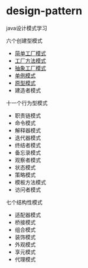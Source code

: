 # design-pattern
java设计模式学习

六个创建型模式
* [简单工厂模式](https://github.com/Gavinwgq/design-pattern/blob/master/src/main/java/create/simplefactory/%E7%AE%80%E5%8D%95%E5%B7%A5%E5%8E%82%E6%A8%A1%E5%BC%8F.md)
* [工厂方法模式](https://github.com/Gavinwgq/design-pattern/blob/master/src/main/java/create/factorymethod/%E5%B7%A5%E5%8E%82%E6%96%B9%E6%B3%95%E6%A8%A1%E5%BC%8F.md)
* [抽象工厂模式](https://github.com/Gavinwgq/design-pattern/blob/master/src/main/java/create/abstractfactory/%E6%8A%BD%E8%B1%A1%E5%B7%A5%E5%8E%82%E6%A8%A1%E5%BC%8F.md)
* [单例模式](https://github.com/Gavinwgq/design-pattern/blob/master/src/main/java/create/singleton/%E5%8D%95%E4%BE%8B%E6%A8%A1%E5%BC%8F.md)
* [原型模式](https://github.com/Gavinwgq/design-pattern/blob/master/src/main/java/create/prototype/%E5%8E%9F%E5%9E%8B%E6%A8%A1%E5%BC%8F.md)
* 建造者模式

十一个行为型模式
* 职责链模式
* 命令模式
* 解释器模式
* 迭代器模式
* 终结者模式
* 备忘录模式
* 观察者模式
* 状态模式
* 策略模式
* 模板方法模式
* 访问者模式

七个结构性模式
* 适配器模式
* 桥接模式
* 组合模式
* 装饰模式
* 外观模式
* 享元模式
* 代理模式
